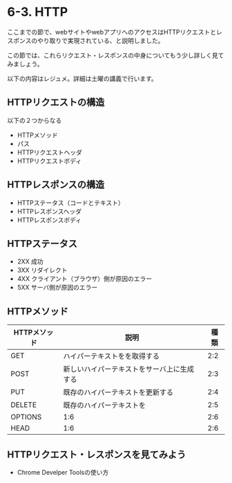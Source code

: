 # 6-3. HTTP
ここまでの節で、webサイトやwebアプリへのアクセスはHTTPリクエストとレスポンスのやり取りで実現されている、と説明しました。

この節では、これらリクエスト・レスポンスの中身についてもう少し詳しく見てみましょう。

以下の内容はレジュメ。詳細は土曜の講義で行います。

## HTTPリクエストの構造
以下の２つからなる
- HTTPメソッド
- パス
- HTTPリクエストヘッダ
- HTTPリクエストボディ

## HTTPレスポンスの構造
- HTTPステータス（コードとテキスト）
- HTTPレスポンスヘッダ
- HTTPレスポンスボディ

## HTTPステータス
- 2XX 成功
- 3XX リダイレクト
- 4XX クライアント（ブラウザ）側が原因のエラー
- 5XX サーバ側が原因のエラー

## HTTPメソッド
| HTTPメソッド | 説明 | 種類 |
| -- | -- | -- |
| GET | ハイパーテキストをを取得する | 2:2 |
| POST | 新しいハイパーテキストをサーバ上に生成する | 2:3 |
| PUT | 既存のハイパーテキストを更新する | 2:4 |
| DELETE | 既存のハイパーテキストを | 2:5 |
| OPTIONS | 1:6 | 2:6 |
| HEAD | 1:6 | 2:6 |



## HTTPリクエスト・レスポンスを見てみよう
- Chrome Develper Toolsの使い方

